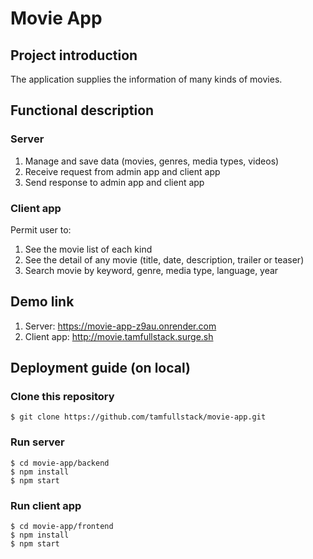 # Movie App
## Project introduction
The application supplies the information of many kinds of movies.
## Functional description
### Server
1. Manage and save data (movies, genres, media types, videos)
2. Receive request from admin app and client app
3. Send response to admin app and client app
### Client app
Permit user to:
1. See the movie list of each kind
2. See the detail of any movie (title, date, description, trailer or teaser)
3. Search movie by keyword, genre, media type, language, year
## Demo link
1. Server: https://movie-app-z9au.onrender.com
2. Client app: http://movie.tamfullstack.surge.sh
## Deployment guide (on local)
### Clone this repository
`$ git clone https://github.com/tamfullstack/movie-app.git`
### Run server
`$ cd movie-app/backend`  
`$ npm install`  
`$ npm start`
### Run client app
`$ cd movie-app/frontend`  
`$ npm install`  
`$ npm start`
